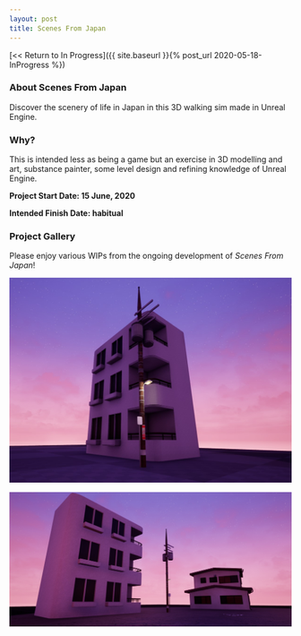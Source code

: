 ```yaml
---
layout: post
title: Scenes From Japan
---
```



[<< Return to In Progress]({{ site.baseurl }}{% post_url 2020-05-18-InProgress %})

### **About Scenes From Japan**
Discover the scenery of life in Japan in this 3D walking sim made in Unreal Engine.  


### **Why?**
This is intended less as being a game but an exercise in 3D modelling and art, substance painter, some level design and refining knowledge of Unreal Engine.

**Project Start Date: 15 June, 2020**

**Intended Finish Date: habitual** 


### **Project Gallery**

Please enjoy various WIPs from the ongoing development of _Scenes From Japan_!

![Scenes from Japan](/assets/artwork/MyGames/ScenesFromJapan/ScenesFromJapan_WIP1.jpg)

![Scenes from Japan](/assets/artwork/MyGames/ScenesFromJapan/ScenesFromJapan_WIP2.jpg)